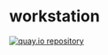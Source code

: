 # workstation

[![quay.io repository](https://img.shields.io/badge/updated-2025--09--24-green)](https://quay.io/repository/jlebon/workstation)
